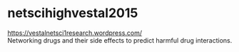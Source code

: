 # netscihighvestal2015
https://vestalnetsci1research.wordpress.com/  
  Networking drugs and their side effects to predict harmful drug interactions.
